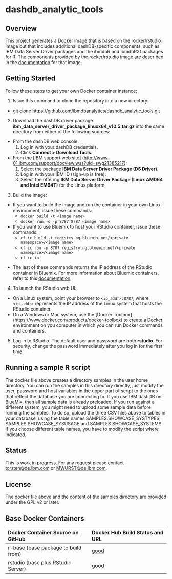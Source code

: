 # dashdb_analytic_tools

## Overview ##

This project generates a Docker image that is based on the [rocker/rstudio](https://github.com/rocker-org/rocker/tree/master/rstudio) image but that includes additional dashDB-specific components, such as IBM Data Server Driver packages and the ibmdbR and ibmdbRXt packages for R. The components provided by the rocker/rstudio image are described in the [documentation](https://github.com/rocker-org/rocker/wiki) for that image.

## Getting Started ##

Follow these steps to get your own Docker container instance:

1. Issue this command to clone the repository into a new directory:
  - git clone https://github.com/ibmdbanalytics/dashdb_analytic_tools.git
2. Download the dashDB driver package **ibm_data_server_driver_package_linuxx64_v10.5.tar.gz** into the same directory from either of the following sources:
  * From the dashDB web console:
    1. Log in with your dashDB credentials.
    2. Click **Connect > Download Tools**.
  * From the [IBM support web site] (http://www-01.ibm.com/support/docview.wss?uid=swg21385217):
    1. Select the package **IBM Data Server Driver Package (DS Driver)**.
    2. Log in with your IBM ID (sign-up is free).
    3. Select the offering **IBM Data Server Driver Package (Linux AMD64 and Intel EM64T)** for the Linux platform.
3. Build the image:
  * If you want to build the image and run the container in your own Linux environment, issue these commands:
    - `docker build -t <image name>`
    - `docker run -d -p 8787:8787 <image name>`
  * If you want to use Bluemix to host your RStudio container, issue these commands:
    - `cf ic build -t registry.ng.bluemix.net/<private namespace>/<image name>`
    - `cf ic run -p 8787 registry.ng.bluemix.net/<private namespace>/<image name>`
    - `cf ic ip`
  - The last of these commands returns the IP address of the RStudio container in Bluemix. For more information about Bluemix containers, refer to this [documentation](https://www.ng.bluemix.net/docs/containers/container_cli_reference_cfic.html).
4. To launch the RStudio web UI:
  * On a Linux system, point your browser to `<ip_addr>:8787`, where `<ip_addr>` represents the IP address of the Linux system that hosts the RStudio container.  
  * On a Windows or Mac system, use the [Docker Toolbox] (https://www.docker.com/products/docker-toolbox) to create a Docker environment on you computer in which you can run Docker commands and containers.
5. Log in to RStudio. The default user and password are both **rstudio**. For security, change the password immediately after you log in for the first time.

## Running a sample R script ##

The docker file above creates a directory samples in the user home directory. You can run the samples in this directory directly, just modify the user, password and host variables in the upper part of script to the ones that reflect the database you are connecting to. If you use IBM dashDB on BlueMix, then all sample data is already preloaded. If you run against a different system, you might need to upload some sample data before running the samples. To do so, upload the three CSV files above to tables in your database, using the table names SAMPLES.SHOWCASE_SYSTYPES, SAMPLES.SHOWCASE_SYSUSAGE and SAMPLES.SHOWCASE_SYSTEMS. If you choose different table names, you have to modify the script where indicated.

## Status ##

This is work in progress. For any request please contact torsten@de.ibm.com or MWURST@de.ibm.com.

## License ##

The docker file above and the content of the samples directory are provided under the GPL v2 or later. 

## Base Docker Containers ##

| Docker Container Source on GitHub             | Docker Hub Build Status and URL
| :---------------------------------------      | :-----------------------------------------
| r-base (base package to build from)           | [good](https://registry.hub.docker.com/u/rocker/r-base/)
| rstudio (base plus RStudio Server)            | [good](https://registry.hub.docker.com/u/rocker/rstudio/)
